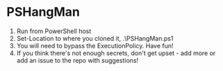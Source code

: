 # PSHangMan
1. Run from PowerShell host
2. Set-Location to where you cloned it, .\PSHangMan.ps1
3. You will need to bypass the ExecutionPolicy. Have fun!
4. If you think there's not enough secrets, don't get upset - add more or add an issue to the repo with suggestions!
